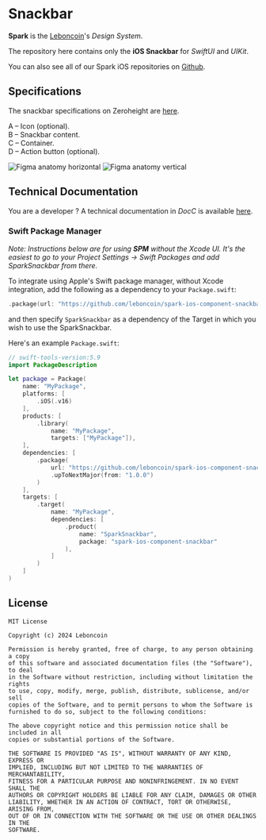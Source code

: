 # Snackbar

**Spark** is the [Leboncoin](https://www.leboncoin.fr/)'s _Design System_.

The repository here contains only the **iOS Snackbar** for _SwiftUI_ and _UIKit_.

You can also see all of our Spark iOS repositories on [Github](https://github.com/orgs/leboncoin/repositories?q=spark-ios+sort%3Aname-asc).

## Specifications

The snackbar specifications on Zeroheight are [here](https://zeroheight.com/1186e1705/v/latest/p/36d4af-snackbar).

A – Icon (optional).  
B – Snackbar content.  
C – Container.  
D – Action button (optional).

![Figma anatomy horizontal](https://github.com/leboncoin/spark-ios-component-snackbar/blob/main/.github/assets/anatomy-horizontal.png)
![Figma anatomy vertical](https://github.com/leboncoin/spark-ios-component-snackbar/blob/main/.github/assets/anatomy-vertical.png)

## Technical Documentation

You are a developer ? A technical documentation in _DocC_ is available [here](https://leboncoin.github.io/spark-ios-component-snackbar/).

### Swift Package Manager

_Note: Instructions below are for using **SPM** without the Xcode UI. It's the easiest to go to your Project Settings -> Swift Packages and add SparkSnackbar from there._

To integrate using Apple's Swift package manager, without Xcode integration, add the following as a dependency to your `Package.swift`:

```swift
.package(url: "https://github.com/leboncoin/spark-ios-component-snackbar.git", .upToNextMajor(from: "1.0.0"))
```

and then specify `SparkSnackbar` as a dependency of the Target in which you wish to use the SparkSnackbar.

Here's an example `Package.swift`:

```swift
// swift-tools-version:5.9
import PackageDescription

let package = Package(
    name: "MyPackage",
    platforms: [
        .iOS(.v16)
    ],
    products: [
        .library(
            name: "MyPackage",
            targets: ["MyPackage"]),
    ],
    dependencies: [
        .package(
            url: "https://github.com/leboncoin/spark-ios-component-snackbar.git",
            .upToNextMajor(from: "1.0.0")
        )
    ],
    targets: [
        .target(
            name: "MyPackage",
            dependencies: [
                .product(
                    name: "SparkSnackbar",
                    package: "spark-ios-component-snackbar"
                ),
            ]
        )
    ]
)
```

## License

```
MIT License

Copyright (c) 2024 Leboncoin

Permission is hereby granted, free of charge, to any person obtaining a copy
of this software and associated documentation files (the "Software"), to deal
in the Software without restriction, including without limitation the rights
to use, copy, modify, merge, publish, distribute, sublicense, and/or sell
copies of the Software, and to permit persons to whom the Software is
furnished to do so, subject to the following conditions:

The above copyright notice and this permission notice shall be included in all
copies or substantial portions of the Software.

THE SOFTWARE IS PROVIDED "AS IS", WITHOUT WARRANTY OF ANY KIND, EXPRESS OR
IMPLIED, INCLUDING BUT NOT LIMITED TO THE WARRANTIES OF MERCHANTABILITY,
FITNESS FOR A PARTICULAR PURPOSE AND NONINFRINGEMENT. IN NO EVENT SHALL THE
AUTHORS OR COPYRIGHT HOLDERS BE LIABLE FOR ANY CLAIM, DAMAGES OR OTHER
LIABILITY, WHETHER IN AN ACTION OF CONTRACT, TORT OR OTHERWISE, ARISING FROM,
OUT OF OR IN CONNECTION WITH THE SOFTWARE OR THE USE OR OTHER DEALINGS IN THE
SOFTWARE.
```
